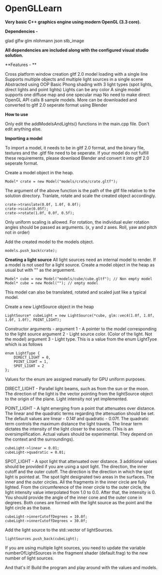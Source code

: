 # OpenGLLearn

**Very basic C++ graphics engine using modern OpenGL (3.3 core).**

**Dependencies -**

  glad
  glfw
  glm
  nlohmann json
  stb_image
  
**All dependencies are included along with the configured visual studio solution.**

**Features - **

  Cross platform window creation
  gltf 2.0 model loading with a single line
  Supports multiple objects and multiple light sources in a single scene
  Abstracted using OOP
  Basic Phong shading with 3 light types (spot lights, direct lights and point lights)
  Lights can be any color
  A single model supports one  diffuse map and one specular map
  No need to make direct OpenGL API calls
  8 sample models. More can be downloaded and converted to gltf 2.0 seperate format using Blender
  
**How to use**

Only edit the addModelsAndLights() functions in the main.cpp file. Don't edit anything else.

**Importing a model**

To import a model, it needs to be in gltf 2.0 format, and the binary file, textures and the .gltf file need to be seperate.
If your model do not fulfill these requirements, please downlaod Blender and convert it into gltf 2.0 seperate format.

Create a model object in the heap.
```
Model* crate = new Model("models/crate/crate.gltf");
```
The argument of the above function is the path of the gltf file relative to the solution directory.
Tranlate, rotate and scale the created object accordingly.
```
crate->translate(0.0f, 1.0f, 0.0f);
crate->scale(0.05f);
crate->rotate(1.0f, 0.0f, 0.5f);
```

Only uniform scaling is allowed.
For rotation, the individual euler rotation angles should be passed as arguments. (x, y and z axes. Roll, yaw and pitch not in order)

Add the created model to the models object.
```
models.push_back(crate);
```

**Creating a light source**
All light sources need an internal model to render. If a model is not used for a light source. Create a model object in the heap as usual but with "" as the arguement.

```
Model* cube = new Model("models/cube/cube.gltf"); // Non empty model
Model* cube = new Model(""); // empty model
```
This model can also be translated, rotated and scaled just like a typical model.

Create a new LightSource object in the heap
```
LightSource* cubeLight = new LightSource(*cube, glm::vec4(1.0f, 1.0f, 1.0f, 1.0f), POINT_LIGHT);
```
Constructor arguments -
  argument 1 - A pointer to the model corresponding to the light source
  argument 2 - Light source color. (Color of the light. Not the model)
  argument 3 - Light type. This is a value from the enum LightTyoe which is as follows
  
```
enum LightType {
	DIRECT_LIGHT = 0,
	POINT_LIGHT = 1,
	SPOT_LIGHT = 2
};
```

Values for the enum are assigned manually for GPU uniform purposes.

DIRECT_LIGHT - Parallel light beams, such as from the sun or the moon. The direction of the light is the vector pointing from the lightSource
object to the origin of the plane. Light intensity not yet implemented.

POINT_LIGHT - A light emerging from a point that attenuates over distance. The linear and the quadratic terms regarding the attenuation should be set. 
The default values are linear - 0.14f and quadratic - 0.07f. The quadratic term controls the maximum distance the light travels. The linear term dictates
the intensity of the light closer to the source. (This is an oversimplification. Actual values should be experimental. They depend on the context and the
surroundings). 
```
cubeLight->linear = 0.01;
cubeLight->quadratic = 0.01;
```

SPOT_LIGHT - A spot light that attenuated over distance. 3 additional values should be provided if you are using a spot light. The direction,
the inner cutoff and the outer cutoff. The direction is the direction in which the spot light is pointed at. The spot light designated two areas in the surfaces.
The inner and the outer circles. All the fragments in the inner circle are fully lighted. From the circumference of the inner circle to the outer circle,
the light intensity value interpolated from 1.0 to 0.0. After that, the intensity is 0. You should provide the angle of the inner cone and the outer cone in degrees.
Both cones are formed with the light source as the point and the light circle as the base.

```
cubeLight->innerCutoffDegrees = 10.0f;
cubeLight->innerCutoffDegrees = 30.0f;
```

Add the light source to the std::vector of lightSources.
```
lightSources.push_back(cubeLight);
```
If you are using multiple light sources, you need to update the variable numberOfLightSources in the fragment shader (default.frag) to the new number of 
light sources.

And that's it! Build the program and play around with the values and models.
